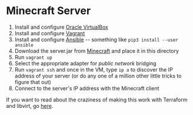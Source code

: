 # Minecraft Server

1. Install and configure [Oracle VirtualBox](https://virtualbox.org)
1. Install and configure [Vagrant](https://vagrantup.com)
1. Install and configure [Ansible](https://www.ansible.com) -- something like `pip3 install --user ansible`
1. Download the server.jar from [Minecraft](https://www.minecraft.net/en-us/download/server) and place it in this directory
1. Run `vagrant up`
1. Select the appropriate adapter for _public network_ bridging
1. Run `vagrant ssh` and once in the VM, type `ip a` to discover the IP address of your server (or do any one of a million other little tricks to figure that out)
1. Connect to the server's IP address with the Minecraft client

If you want to read about the craziness of making this work with Terraform and libvirt, go [here](libvirt.md).
